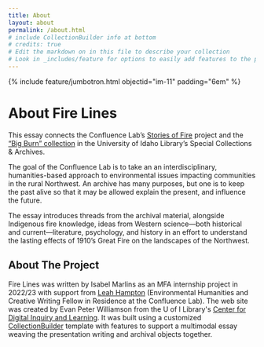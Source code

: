 ```yaml
---
title: About
layout: about
permalink: /about.html
# include CollectionBuilder info at bottom
# credits: true
# Edit the markdown on in this file to describe your collection
# Look in _includes/feature for options to easily add features to the page
---
```


{% include feature/jumbotron.html objectid="im-11" padding="6em" %} 

# About Fire Lines

This essay connects the Confluence Lab’s [Stories of Fire](https://www.theconfluencelab.org/stories-of-fire-atlas) project and the [“Big Burn” collection](https://www.lib.uidaho.edu/digital/bigburn/) in the University of Idaho Library’s Special Collections & Archives. 

The goal of the Confluence Lab is to take an an interdisciplinary, humanities-based approach to environmental issues impacting communities in the rural Northwest. An archive has many purposes, but one is to keep the past alive so that it may be allowed explain the present, and influence the future. 

The essay introduces threads from the archival material, alongside Indigenous fire knowledge, ideas from Western science—both historical and current—literature, psychology, and history in an effort to understand the lasting effects of 1910’s Great Fire on the landscapes of the Northwest.

## About The Project

Fire Lines was written by Isabel Marlins as an MFA internship project in 2022/23 with support from [Leah Hampton](https://leahkhampton.com/) (Environmental Humanities and Creative Writing Fellow in Residence at the Confluence Lab).
The web site was created by Evan Peter Williamson from the U of I Library's [Center for Digital Inquiry and Learning](https://cdil.lib.uidaho.edu/). 
It was built using a customized [CollectionBuilder](https://collectionbuilder.github.io/) template with features to support a multimodal essay weaving the presentation writing and archival objects together.
